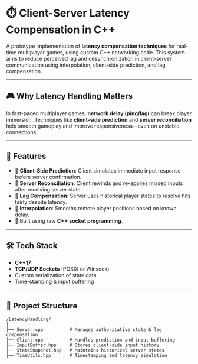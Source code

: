# ⏱️ Client-Server Latency Compensation in C++

A prototype implementation of **latency compensation techniques** for real-time multiplayer games, using custom C++ networking code. This system aims to reduce perceived lag and desynchronization in client-server communication using interpolation, client-side prediction, and lag compensation.

---

## 🎮 Why Latency Handling Matters

In fast-paced multiplayer games, **network delay (ping/lag)** can break player immersion. Techniques like **client-side prediction** and **server reconciliation** help smooth gameplay and improve responsiveness—even on unstable connections.

---

## 🧠 Features

- 🧮 **Client-Side Prediction**: Client simulates immediate input response before server confirmation.
- 🔁 **Server Reconciliation**: Client rewinds and re-applies missed inputs after receiving server state.
- 🔧 **Lag Compensation**: Server uses historical player states to resolve hits fairly despite latency.
- 🔄 **Interpolation**: Smooths remote player positions based on known delay.
- 🔌 Built using raw **C++ socket programming**.

---

## 🛠️ Tech Stack

- **C++17**
- **TCP/UDP Sockets** (POSIX or Winsock)
- Custom serialization of state data
- Time-stamping & input buffering

---

## 📁 Project Structure

```plaintext
/LatencyHandling/
│
├── Server.cpp          # Manages authoritative state & lag compensation
├── Client.cpp          # Handles prediction and input buffering
├── InputBuffer.hpp     # Stores client-side input history
├── StateSnapshot.hpp   # Maintains historical server states
├── TimeUtils.hpp       # Timestamping and latency simulation
